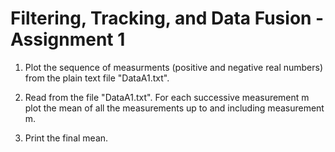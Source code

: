Filtering, Tracking, and Data Fusion - Assignment 1
===================================================

1. Plot the sequence of measurments (positive and negative real numbers) from the plain text file "DataA1.txt". 

2. Read from the file "DataA1.txt". For each successive measurement m plot the mean of all the measurements up to and including measurement m. 

3. Print the final mean. 